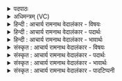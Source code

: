 <details><summary>पदपाठः</summary>

दि꣣वः꣢। ध꣣र्त्ता꣢। अ꣣सि। शुक्रः꣢। पी꣣यू꣡षः꣢। स꣣त्ये꣢। वि꣡ध꣢꣯र्मन्। वि। ध꣣र्मन्। वाजी꣢। प꣢वस्व। १२४३।
</details>

<details><summary>अधिमन्त्रम् (VC)</summary>

- पवमानः सोमः
- अग्नयो धिष्ण्या ऐश्वराः
- द्विपदा विराट् पङ्क्तिः
- पञ्चमः
</details>

<details><summary>हिन्दी : आचार्य रामनाथ वेदालंकार - विषयः</summary>

अगले मन्त्र में फिर परमात्मा का विषय है।
</details>

<details><summary>हिन्दी : आचार्य रामनाथ वेदालंकार - पदार्थः</summary>

पदार्थान्वयभाषाः -  हे सोम अर्थात् जगत् के स्रष्टा परमात्मन् ! आप (दिवः) खगोल में विद्यमान लोकलोकान्तरों के (धर्ता) धारण करनेवाले, (शुक्रः) तेजस्वी एवं पवित्र और (पीयूषः) आनन्दरसमय (असि) हो। (वाजी) बलवान् आप (विधर्मन्) विशेष धर्मों से युक्त (सत्ये) मुझे सत्य चरित्रवाले उपासक के अन्दर (पवस्व) बहो ॥३॥
</details>

<details><summary>हिन्दी : आचार्य रामनाथ वेदालंकार - भावार्थः</summary>

भावार्थभाषाः -  तेजस्वी, पवित्र और आनन्दवान् परमेश्वर अपने उपासकों को भी तेजस्वी, पवित्र और आनन्दयुक्त कर देता है ॥३॥ इस खण्ड में परमात्मा, राजा, आचार्य, ज्ञानरस और आनन्दरस का वर्णन होने से इस खण्ड की पूर्व खण्ड के साथ सङ्गति है ॥ नवम अध्याय में अष्टम खण्ड समाप्त ॥
</details>

<details><summary>संस्कृत : आचार्य रामनाथ वेदालंकार - विषयः</summary>

अथ पुनरपि परमात्मविषयमाह।
</details>

<details><summary>संस्कृत : आचार्य रामनाथ वेदालंकार - पदार्थः</summary>

पदार्थान्वयभाषाः -  हे सोम जगत्स्रष्टः परमेश ! त्वम् (दिवः) खगोले विद्यमानानां लोकलोकान्तराणाम् (धर्ता) धारयिता, (शुक्रः) तेजस्वी पवित्रश्च, (पीयूषः) आनन्दरसमयश्च (असि) विद्यसे। (वाजी) बलवान् त्वम् (विधर्मन्) विशिष्टधर्मयुक्ते (सत्ये) सत्यचरित्रे मयि (पवस्व) प्रवहस्व ॥३॥
</details>

<details><summary>संस्कृत : आचार्य रामनाथ वेदालंकार - भावार्थः</summary>

भावार्थभाषाः -  तेजस्वी पवित्र आनन्दी च परमेश्वरः स्वोपासकानपि तेजस्विनः पवित्रानानन्दिनश्च करोति ॥३॥ अस्मिन् खण्डे परमात्मनो नृपतेराचार्यस्य ज्ञानस्यानन्दरसस्य च वर्णनादेतत्खण्डस्य पूर्वखण्डेन संगतिरस्ति ॥
</details>

<details><summary>संस्कृत : आचार्य रामनाथ वेदालंकार - पादटिप्पनी</summary>

टिप्पणी:   १. ऋ० ९।१०९।६।
</details>